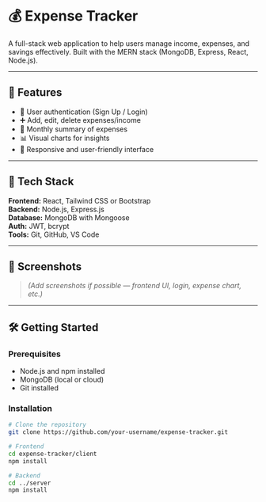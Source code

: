 # 💰 Expense Tracker

A full-stack web application to help users manage income, expenses, and savings effectively. Built with the MERN stack (MongoDB, Express, React, Node.js).

---

## 🚀 Features

- 🔐 User authentication (Sign Up / Login)
- ➕ Add, edit, delete expenses/income
- 📅 Monthly summary of expenses
- 📊 Visual charts for insights
- 🎨 Responsive and user-friendly interface

---

## 🧰 Tech Stack

**Frontend:** React, Tailwind CSS or Bootstrap  
**Backend:** Node.js, Express.js  
**Database:** MongoDB with Mongoose  
**Auth:** JWT, bcrypt  
**Tools:** Git, GitHub, VS Code

---

## 📸 Screenshots

> *(Add screenshots if possible — frontend UI, login, expense chart, etc.)*

---

## 🛠️ Getting Started

### Prerequisites
- Node.js and npm installed
- MongoDB (local or cloud)
- Git installed

### Installation

```bash
# Clone the repository
git clone https://github.com/your-username/expense-tracker.git

# Frontend
cd expense-tracker/client
npm install

# Backend
cd ../server
npm install
